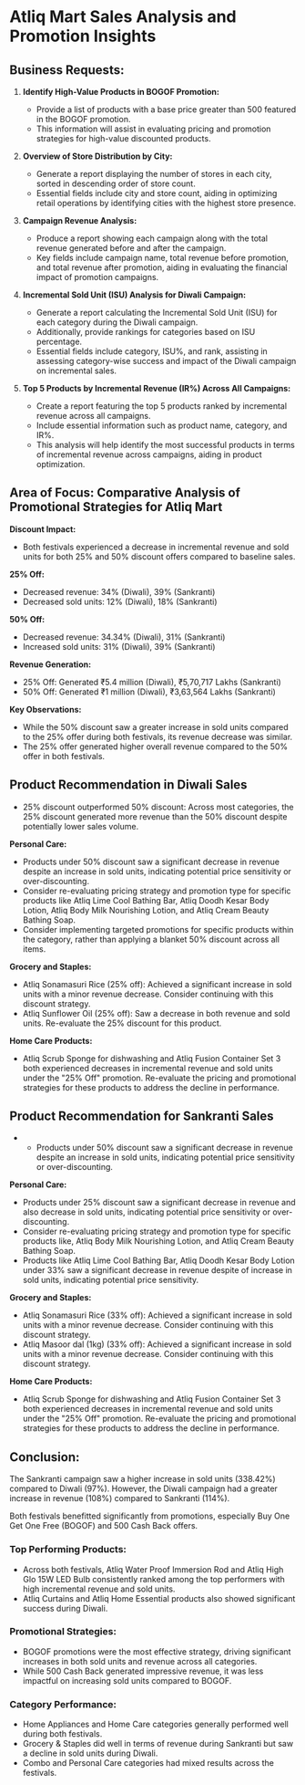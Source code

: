 # Atliq Mart Sales Analysis and Promotion Insights

## Business Requests:

1. **Identify High-Value Products in BOGOF Promotion:**
   - Provide a list of products with a base price greater than 500 featured in the BOGOF promotion. 
   - This information will assist in evaluating pricing and promotion strategies for high-value discounted products.

2. **Overview of Store Distribution by City:**
   - Generate a report displaying the number of stores in each city, sorted in descending order of store count.
   - Essential fields include city and store count, aiding in optimizing retail operations by identifying cities with the highest store presence.

3. **Campaign Revenue Analysis:**
   - Produce a report showing each campaign along with the total revenue generated before and after the campaign.
   - Key fields include campaign name, total revenue before promotion, and total revenue after promotion, aiding in evaluating the financial impact of promotion campaigns.

4. **Incremental Sold Unit (ISU) Analysis for Diwali Campaign:**
   - Generate a report calculating the Incremental Sold Unit (ISU) for each category during the Diwali campaign.
   - Additionally, provide rankings for categories based on ISU percentage.
   - Essential fields include category, ISU%, and rank, assisting in assessing category-wise success and impact of the Diwali campaign on incremental sales.

5. **Top 5 Products by Incremental Revenue (IR%) Across All Campaigns:**
   - Create a report featuring the top 5 products ranked by incremental revenue across all campaigns.
   - Include essential information such as product name, category, and IR%.
   - This analysis will help identify the most successful products in terms of incremental revenue across campaigns, aiding in product optimization.



## Area of Focus: Comparative Analysis of Promotional Strategies for Atliq Mart

**Discount Impact:**
- Both festivals experienced a decrease in incremental revenue and sold units for both 25% and 50% discount offers compared to baseline sales.

**25% Off:**
- Decreased revenue: 34% (Diwali), 39% (Sankranti)
- Decreased sold units: 12% (Diwali), 18% (Sankranti)

**50% Off:**
- Decreased revenue: 34.34% (Diwali), 31% (Sankranti)
- Increased sold units: 31% (Diwali), 39% (Sankranti)

**Revenue Generation:**
- 25% Off: Generated ₹5.4 million (Diwali), ₹5,70,717 Lakhs (Sankranti)
- 50% Off: Generated ₹1 million (Diwali), ₹3,63,564 Lakhs (Sankranti)

**Key Observations:**
- While the 50% discount saw a greater increase in sold units compared to the 25% offer during both festivals, its revenue decrease was similar.
- The 25% offer generated higher overall revenue compared to the 50% offer in both festivals.

## Product Recommendation in Diwali Sales
- 25% discount outperformed 50% discount: Across most categories, the 25% discount generated more revenue than the 50% discount despite potentially lower sales volume.
  
**Personal Care:**
- Products under 50% discount saw a significant decrease in revenue despite an increase in sold units, indicating potential price sensitivity or over-discounting.
- Consider re-evaluating pricing strategy and promotion type for specific products like Atliq Lime Cool Bathing Bar, Atliq Doodh Kesar Body Lotion, Atliq Body Milk Nourishing Lotion, and Atliq Cream Beauty Bathing Soap.
- Consider implementing targeted promotions for specific products within the category, rather than applying a blanket 50% discount across all items.

**Grocery and Staples:**
- Atliq Sonamasuri Rice (25% off): Achieved a significant increase in sold units with a minor revenue decrease. Consider continuing with this discount strategy.
- Atliq Sunflower Oil (25% off): Saw a decrease in both revenue and sold units. Re-evaluate the 25% discount for this product.

**Home Care Products:**
- Atliq Scrub Sponge for dishwashing and Atliq Fusion Container Set 3 both experienced decreases in incremental revenue and sold units under the "25% Off" promotion. Re-evaluate the pricing and promotional strategies for these products to address the decline in performance.

## Product Recommendation for Sankranti Sales
- - Products under 50% discount saw a significant decrease in revenue despite an increase in sold units, indicating potential price sensitivity or over-discounting.

**Personal Care:**
- Products under 25% discount saw a significant decrease in revenue and also decrease in sold units, indicating potential price sensitivity or over-discounting.
- Consider re-evaluating pricing strategy and promotion type for specific products like, Atliq Body Milk Nourishing Lotion, and Atliq Cream Beauty Bathing Soap.
- Products like Atliq Lime Cool Bathing Bar, Atliq Doodh Kesar Body Lotion under 33% saw a significant decrease in revenue despite of increase in sold units, indicating potential price sensitivity.

**Grocery and Staples:**
- Atliq Sonamasuri Rice (33% off): Achieved a significant increase in sold units with a minor revenue decrease. Consider continuing with this discount strategy.
- Atliq Masoor dal (1kg) (33% off): Achieved a significant increase in sold units with a minor revenue decrease. Consider continuing with this discount strategy.

**Home Care Products:**
- Atliq Scrub Sponge for dishwashing and Atliq Fusion Container Set 3 both experienced decreases in incremental revenue and sold units under the "25% Off" promotion. Re-evaluate the pricing and promotional strategies for these products to address the decline in performance.



## Conclusion:

The Sankranti campaign saw a higher increase in sold units (338.42%) compared to Diwali (97%). However, the Diwali campaign had a greater increase in revenue (108%) compared to Sankranti (114%).

Both festivals benefitted significantly from promotions, especially Buy One Get One Free (BOGOF) and 500 Cash Back offers.

### Top Performing Products:

- Across both festivals, Atliq Water Proof Immersion Rod and Atliq High Glo 15W LED Bulb consistently ranked among the top performers with high incremental revenue and sold units.
- Atliq Curtains and Atliq Home Essential products also showed significant success during Diwali.

### Promotional Strategies:

- BOGOF promotions were the most effective strategy, driving significant increases in both sold units and revenue across all categories.
- While 500 Cash Back generated impressive revenue, it was less impactful on increasing sold units compared to BOGOF.

### Category Performance:

- Home Appliances and Home Care categories generally performed well during both festivals.
- Grocery & Staples did well in terms of revenue during Sankranti but saw a decline in sold units during Diwali.
- Combo and Personal Care categories had mixed results across the festivals.
